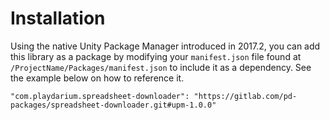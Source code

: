 # Installation

Using the native Unity Package Manager introduced in 2017.2, you can add this library as a package by modifying your
`manifest.json` file found at `/ProjectName/Packages/manifest.json` to include it as a dependency. See the example below
on how to reference it.

```
"com.playdarium.spreadsheet-downloader": "https://gitlab.com/pd-packages/spreadsheet-downloader.git#upm-1.0.0"
```